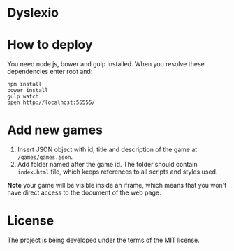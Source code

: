 Dyslexio
========

# How to deploy

You need node.js, bower and gulp installed. When you resolve these dependencies enter root and:

```shell
npm install
bower install
gulp watch
open http://localhost:55555/
```

# Add new games

1. Insert JSON object with id, title and description of the game at `/games/games.json`.
2. Add folder named after the game id. The folder should contain `index.html` file, which keeps references to all scripts and styles used.

**Note** your game will be visible inside an iframe, which means that you won't have direct access to the document of the web page.

# License

The project is being developed under the terms of the MIT license.